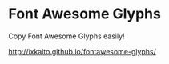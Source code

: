 # Font Awesome Glyphs

Copy Font Awesome Glyphs easily!

http://ixkaito.github.io/fontawesome-glyphs/
